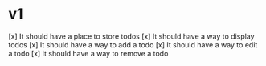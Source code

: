# v1

[x] It should have a place to store todos
[x] It should have a way to display todos
[x] It should have a way to add a todo
[x] It should have a way to edit a todo
[x] It should have a way to remove a todo
